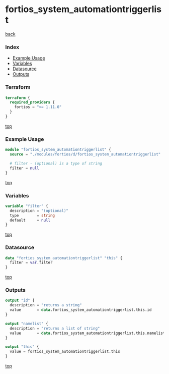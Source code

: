 # fortios_system_automationtriggerlist

[back](../fortios.md)

### Index

- [Example Usage](#example-usage)
- [Variables](#variables)
- [Datasource](#datasource)
- [Outputs](#outputs)

### Terraform

```terraform
terraform {
  required_providers {
    fortios = ">= 1.11.0"
  }
}
```

[top](#index)

### Example Usage

```terraform
module "fortios_system_automationtriggerlist" {
  source = "./modules/fortios/d/fortios_system_automationtriggerlist"

  # filter - (optional) is a type of string
  filter = null
}
```

[top](#index)

### Variables

```terraform
variable "filter" {
  description = "(optional)"
  type        = string
  default     = null
}
```

[top](#index)

### Datasource

```terraform
data "fortios_system_automationtriggerlist" "this" {
  filter = var.filter
}
```

[top](#index)

### Outputs

```terraform
output "id" {
  description = "returns a string"
  value       = data.fortios_system_automationtriggerlist.this.id
}

output "namelist" {
  description = "returns a list of string"
  value       = data.fortios_system_automationtriggerlist.this.namelist
}

output "this" {
  value = fortios_system_automationtriggerlist.this
}
```

[top](#index)